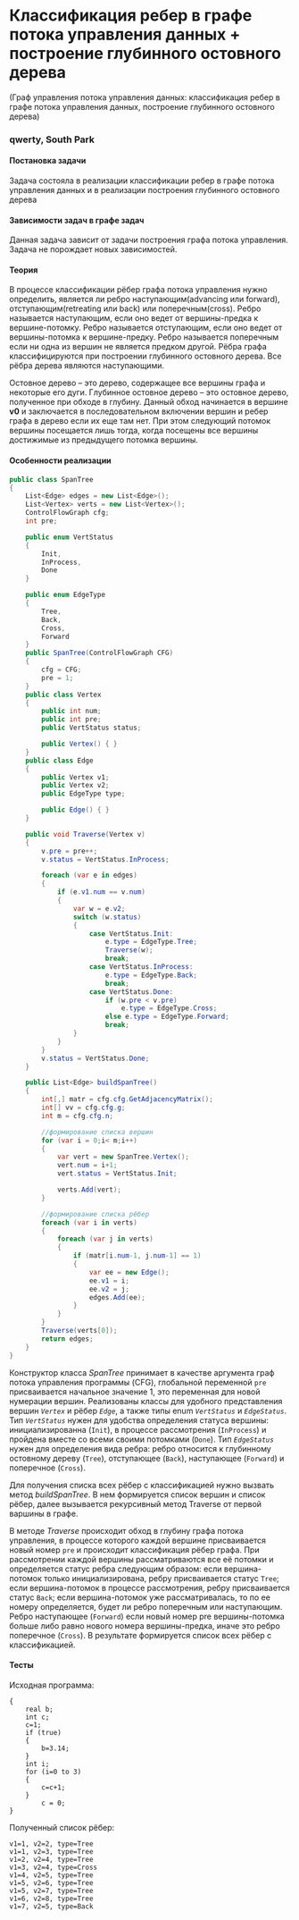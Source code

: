 # Классификация ребер в графе потока управления данных + построение глубинного остовного дерева

(Граф управления потока управления данных: классификация ребер в графе потока управления данных, построение глубинного остовного дерева)

### qwerty, South Park

#### Постановка задачи

Задача состояла в реализации классификации ребер в графе потока управления данных и в реализации построения глубинного остовного дерева

#### Зависимости задач в графе задач
Данная задача зависит от задачи построения графа потока управления. Задача не порождает новых зависимостей.

#### Теория

В процессе классификации рёбер графа потока управления нужно определить, является ли ребро наступающим(advancing или forward), отступающим(retreating или back) или поперечным(cross). Ребро называется наступающим, если оно ведет от вершины-предка к вершине-потомку. Ребро называется отступающим, если оно ведет от вершины-потомка к вершине-предку. Ребро называется поперечным если ни одна из вершин не является предком другой.
Рёбра графа классифицируются при построении глубинного остовного дерева. Все рёбра дерева являются наступающими.

Остовное дерево – это дерево, содержащее все вершины графа и некоторые его дуги. Глубинное остовное дерево – это остовное дерево, полученное при обходе в глубину.
Данный обход начинается в вершине **v0** и заключается в последовательном включении вершин и ребер графа в дерево если их еще там нет. При этом следующий потомок вершины посещается лишь тогда, когда посещены все вершины достижимые из предыдущего потомка вершины. 

#### Особенности реализации

```csharp
public class SpanTree
{
    List<Edge> edges = new List<Edge>();
    List<Vertex> verts = new List<Vertex>();
    ControlFlowGraph cfg;
    int pre;

    public enum VertStatus
    {
        Init,
        InProcess,
        Done
    }

    public enum EdgeType
    {
        Tree,
        Back,
        Cross,
        Forward
    }
    public SpanTree(ControlFlowGraph CFG)
    {
        cfg = CFG;
        pre = 1;
    }
    public class Vertex
    {
        public int num;
        public int pre;
        public VertStatus status;

        public Vertex() { }
    }
    public class Edge
    {
        public Vertex v1;
        public Vertex v2;
        public EdgeType type;

        public Edge() { }
    }

    public void Traverse(Vertex v)
    {
        v.pre = pre++;
        v.status = VertStatus.InProcess;

        foreach (var e in edges)
        {
            if (e.v1.num == v.num)
            {
                var w = e.v2;
                switch (w.status)
                {
                    case VertStatus.Init:
                        e.type = EdgeType.Tree;
                        Traverse(w);
                        break;
                    case VertStatus.InProcess:
                        e.type = EdgeType.Back;
                        break;
                    case VertStatus.Done:
                        if (w.pre < v.pre)
                            e.type = EdgeType.Cross;
                        else e.type = EdgeType.Forward;
                        break;
                }
            }           
        }
        v.status = VertStatus.Done;
    }

    public List<Edge> buildSpanTree()
    {
        int[,] matr = cfg.cfg.GetAdjacencyMatrix();
        int[] vv = cfg.cfg.g;
        int m = cfg.cfg.n;

        //формирование списка вершин
        for (var i = 0;i< m;i++)
        {
            var vert = new SpanTree.Vertex();
            vert.num = i+1;
            vert.status = VertStatus.Init;

            verts.Add(vert);
        }

        //формирование списка рёбер
        foreach (var i in verts)
        {
            foreach (var j in verts)
            {
                if (matr[i.num-1, j.num-1] == 1)
                {
                    var ee = new Edge();
                    ee.v1 = i;
                    ee.v2 = j;
                    edges.Add(ee);
                }
            }
        }
        Traverse(verts[0]);
        return edges;
    }
}
```
Конструктор класса _SpanTree_ принимает в качестве аргумента граф потока управления программы (CFG), глобальной переменной ```pre``` присваивается начальное значение 1, это переменная для новой нумерации вершин. Реализованы классы для удобного представления вершин _```Vertex```_ и рёбер _```Edge```_, а также типы enum _```VertStatus```_ и _```EdgeStatus```_. Тип _```VertStatus```_ нужен для удобства определения статуса вершины: инициализированна (```Init```), в процессе рассмотрения (```InProcess```) и пройдена вместе со всеми своими потомками (```Done```). Тип _```EdgeStatus```_ нужен для определения вида ребра: ребро относится к глубинному остовному дереву (```Tree```), отступающее (```Back```), наступающее (```Forward```) и поперечное (```Cross```). 

Для получения списка всех рёбер с классификацией нужно вызвать метод _buildSpanTree_. В нем формируется список вершин и список рёбер, далее вызывается рекурсивный метод Traverse от первой варшины в графе. 

В методе _Traverse_ происходит обход в глубину графа потока управления, в процессе которого каждой вершине присваивается новый номер ```pre``` и происходит классификация рёбер графа. При рассмотрении каждой вершины рассматриваются все её потомки и определяется статус ребра следующим образом: если вершина-потомок только инициализирована, ребру присваивается статус ```Tree```; если вершина-потомок в процессе рассмотрения, ребру присваивается статус ```Back```; если вершина-потомок уже рассматривалась, то по ее номеру определяется, будет ли ребро поперечным или наступающим. Ребро наступающее (```Forward```) если новый номер pre вершины-потомка больше либо равно нового номера вершины-предка, иначе это ребро поперечное (```Cross```). В результате формируется список всех рёбер с классификацией. 

#### Тесты

Исходная программа:
```
{
	real b;
	int c;
	c=1;
	if (true)
	{
		b=3.14;
	} 
	int i;
	for (i=0 to 3)
	{
		c=c+1;
	}
        c = 0;
}
```
Полученный список рёбер:
```
v1=1, v2=2, type=Tree
v1=1, v2=3, type=Tree
v1=2, v2=4, type=Tree
v1=3, v2=4, type=Cross
v1=4, v2=5, type=Tree
v1=5, v2=6, type=Tree
v1=5, v2=7, type=Tree
v1=6, v2=8, type=Tree
v1=7, v2=5, type=Back
```

